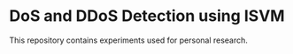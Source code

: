 # DoS and DDoS Detection using ISVM
This repository contains experiments used for personal research.
